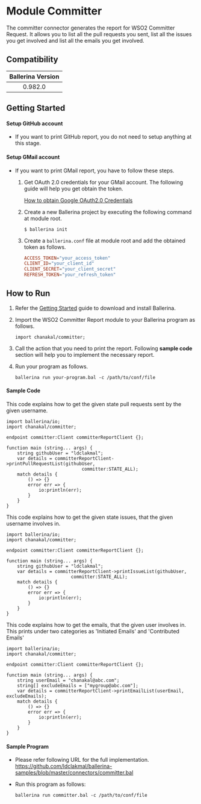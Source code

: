 # Module Committer

The committer connector generates the report for WSO2 Committer Request. It allows you to list all the pull requests you sent, list all the issues you get involved and list all the emails you get involved.

## Compatibility

| Ballerina Version  |
|:------------------:|
| 0.982.0            |

## Getting Started

#### Setup GitHub account

- If you want to print GitHub report, you do not need to setup anything at this stage.

#### Setup GMail account

- If you want to print GMail report, you have to follow these steps.

    1. Get OAuth 2.0 credentials for your GMail account. The following guide will help you get obtain the token.

        [How to obtain Google OAuth2.0 Credentials](https://gist.github.com/ldclakmal/6c43ed7dfaa19d7eb0db324402d14102)

    2. Create a new Ballerina project by executing the following command at module root.

        ```shell
        $ ballerina init
        ```

    3. Create a `ballerina.conf` file at module root and add the obtained token as follows.

       ```ballerina.conf
       ACCESS_TOKEN="your_access_token"
       CLIENT_ID="your_client_id"
       CLIENT_SECRET="your_client_secret"
       REFRESH_TOKEN="your_refresh_token"
       ```

## How to Run

1. Refer the [Getting Started](https://ballerina.io/learn/getting-started/) guide to download and install Ballerina.

2. Import the WSO2 Committer Report module to your Ballerina program as follows.

    ```ballerina
    import chanakal/committer;
    ```

3. Call the action that you need to print the report. Following **sample code** section will help you to implement the necessary report.

4. Run your program as follows.

    ```ballerina
    ballerina run your-program.bal -c /path/to/conf/file
    ```

#### Sample Code

This code explains how to get the given state pull requests sent by the given username.

```ballerina
import ballerina/io;
import chanakal/committer;

endpoint committer:Client committerReportClient {};

function main (string... args) {
    string githubUser = "ldclakmal";
    var details = committerReportClient->printPullRequestList(githubUser,
                            committer:STATE_ALL);
    match details {
        () => {}
        error err => {
            io:println(err);
        }
    }
}
```

This code explains how to get the given state issues, that the given username involves in.

```ballerina
import ballerina/io;
import chanakal/committer;

endpoint committer:Client committerReportClient {};

function main (string... args) {
    string githubUser = "ldclakmal";
    var details = committerReportClient->printIssueList(githubUser,
                        committer:STATE_ALL);
    match details {
        () => {}
        error err => {
            io:println(err);
        }
    }
}
```

This code explains how to get the emails, that the given user involves in. This prints under two categories as 'Initiated Emails' and 'Contributed Emails'

```ballerina
import ballerina/io;
import chanakal/committer;

endpoint committer:Client committerReportClient {};

function main (string... args) {
    string userEmail = "chanakal@abc.com";
    string[] excludeEmails = ["mygroup@abc.com"];
    var details = committerReportClient->printEmailList(userEmail, excludeEmails);
    match details {
        () => {}
        error err => {
            io:println(err);
        }
    }
}
```

#### Sample Program

- Please refer following URL for the full implementation.
https://github.com/ldclakmal/ballerina-samples/blob/master/connectors/committer.bal

- Run this program as follows:

    ```ballerina
    ballerina run committer.bal -c /path/to/conf/file
    ```
